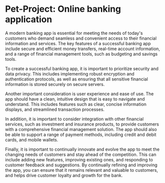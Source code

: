 # Pet-Project: Online banking application

A modern banking app is essential for meeting the needs of today's customers who demand seamless and convenient access to their financial information and services. The key features of a successful banking app include secure and efficient money transfers, real-time account information, and a range of financial management tools, such as budgeting and savings tools.

To create a successful banking app, it is important to prioritize security and data privacy. This includes implementing robust encryption and authentication protocols, as well as ensuring that all sensitive financial information is stored securely on secure servers.

Another important consideration is user experience and ease of use. The app should have a clean, intuitive design that is easy to navigate and understand. This includes features such as clear, concise information displays, and streamlined transaction processes.

In addition, it is important to consider integration with other financial services, such as investment and insurance products, to provide customers with a comprehensive financial management solution. The app should also be able to support a range of payment methods, including credit and debit cards, and mobile wallets.

Finally, it is important to continually innovate and evolve the app to meet the changing needs of customers and stay ahead of the competition. This can include adding new features, improving existing ones, and responding to customer feedback and suggestions. By continually refining and improving the app, you can ensure that it remains relevant and valuable to customers, and helps drive customer loyalty and growth for the bank.

